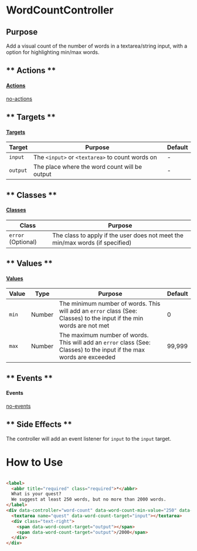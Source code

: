 # WordCountController

## Purpose

Add a visual count of the number of words in a textarea/string input, with a option for highlighting min/max words.

<!-- tabs:start -->
## ** Actions **
#### [Actions](https://stimulus.hotwire.dev/reference/actions)

[no-actions](../_partials/no-actions.md ':include')

## ** Targets **
#### [Targets](https://stimulus.hotwire.dev/reference/targets)

| Target | Purpose | Default |
| --- | --- | --- |
| `input` | The `<input>` or `<textarea>` to count words on | - |
| `output` | The place where the word count will be output | - |

## ** Classes **
#### [Classes](https://stimulus.hotwire.dev/reference/classes)

| Class | Purpose |
| --- | --- |
| `error` (Optional) | The class to apply if the user does not meet the min/max words (if specified) |

## ** Values **
#### [Values](https://stimulus.hotwire.dev/reference/values)

| Value | Type | Purpose | Default |
| --- | --- | --- | --- |
| `min` | Number | The minimum number of words. This will add an `error` class (See: Classes) to the input if the min words are not met | 0 |
| `max` | Number | The maximum number of words. This will add an `error` class (See: Classes) to the input if the max words are exceeded | 99,999 |

## ** Events **
#### Events

[no-events](../_partials/no-events.md ':include')

## ** Side Effects **

The controller will add an event listener for `input` to the `input` target.

<!-- tabs:end -->
# How to Use

```html

<label>
  <abbr title="required" class="required">*</abbr>
  What is your quest?
  We suggest at least 250 words, but no more than 2000 words.
</label>
<div data-controller="word-count" data-word-count-min-value="250" data-word-count-max-value="2000">
  <textarea name="quest" data-word-count-target="input"></textarea>
  <div class="text-right">
    <span data-word-count-target="output"></span>
    <span data-word-count-target="output">/2000</span>
  </div>
</div>
```
